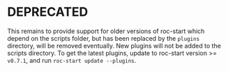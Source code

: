# DEPRECATED
This remains to provide support for older versions of roc-start which depend on the scripts folder, but has been replaced by the `plugins` directory, will be removed eventually. New plugins will not be added to the scripts directory. To get the latest plugins, update to roc-start version >= `v0.7.1`, and run `roc-start update --plugins`.